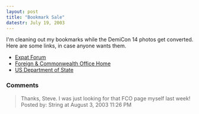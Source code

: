 ```yaml
---
layout: post
title: "Bookmark Sale"
datestr: July 19, 2003
---
```


I'm cleaning out my bookmarks while the DemiCon 14 photos get converted.  Here are some links, in case anyone wants them.

* <a href="http://www.expatforum.com/">Expat Forum</a>
* <a href="http://www.fco.gov.uk/">Foreign & Commonwealth Office Home</a>
* <a href="http://www.state.gov/">US Department of State</a>

### Comments

<blockquote>
Thanks, Steve. I was just looking for that FCO page myself last week!
<div class="comment-meta">Posted by: String at August  3, 2003 11:26 PM</div> </blockquote>


